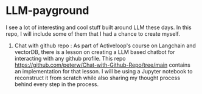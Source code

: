 # LLM-payground
I see a lot of interesting and cool stuff built around LLM these days. In this repo, I will include some of them that I had a chance to create myself.

1. Chat with github repo : As part of Activeloop's course on Langchain and vectorDB, there is a lesson on creating a LLM based chatbot for interacting with any github profile.
   This repo https://github.com/peterw/Chat-with-Github-Repo/tree/main contains an implementation for that lesson. I will be using a Jupyter notebook to reconstruct it from scratch while also sharing my thought process behind every step in the process.
   
   
